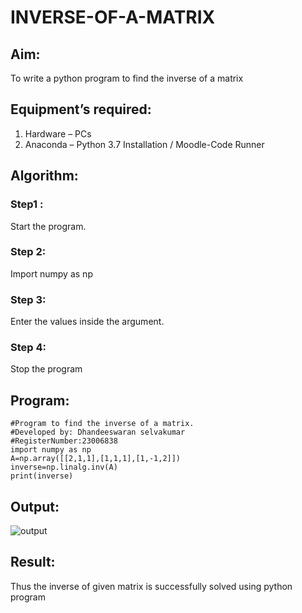 # INVERSE-OF-A-MATRIX
## Aim:
To write a python program to find the inverse of a matrix
## Equipment’s required:
1. 	Hardware – PCs
2. 	Anaconda – Python 3.7 Installation / Moodle-Code Runner
## Algorithm:
### Step1 : 
Start the program.
### Step 2: 
Import numpy as np
### Step 3: 
Enter the values inside the argument.
### Step 4: 
Stop the program

## Program:
```
#Program to find the inverse of a matrix.
#Developed by: Dhandeeswaran selvakumar
#RegisterNumber:23006838
import numpy as np
A=np.array([[2,1,1],[1,1,1],[1,-1,2]])
inverse=np.linalg.inv(A)
print(inverse)
```
## Output:
![output](https://github.com/dhandeeswaran2005/INVERSE-OF-A-MATRIX/assets/147139188/79efa642-8945-42a4-8eed-5f14a718621a)

## Result:
Thus the inverse of given matrix is successfully solved using python program

